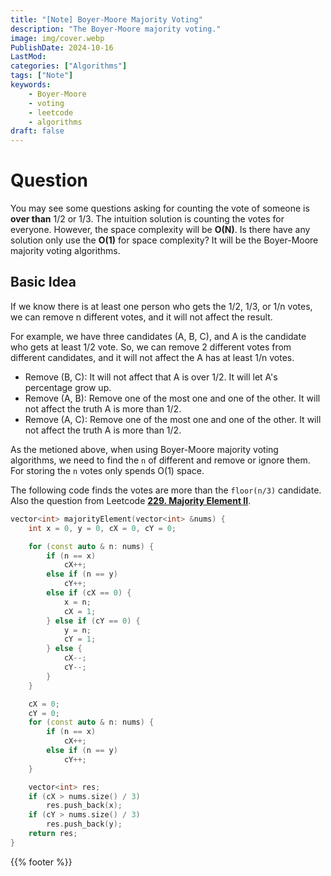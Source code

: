 ```yaml
---
title: "[Note] Boyer-Moore Majority Voting"
description: "The Boyer-Moore majority voting."
image: img/cover.webp
PublishDate: 2024-10-16
LastMod: 
categories: ["Algorithms"]
tags: ["Note"]
keywords:
    - Boyer-Moore
    - voting
    - leetcode
    - algorithms
draft: false
---
```


# Question

You may see some questions asking for counting the vote of someone is **over than** 1/2 or 1/3. The intuition solution is counting the votes for everyone. However, the space complexity will be **O(N)**. Is there have any solution only use the **O(1)** for space complexity? It will be the Boyer-Moore majority voting algorithms.

## Basic Idea

If we know there is at least one person who gets the 1/2, 1/3, or 1/n votes, we can remove n different votes, and it will not affect the result.

For example, we have three candidates (A, B, C), and A is the candidate who gets at least 1/2 vote. So, we can remove 2 different votes from different candidates, and it will not affect the A has at least 1/n votes.

- Remove (B, C): It will not affect that A is over 1/2. It will let A's percentage grow up.
- Remove (A, B): Remove one of the most one and one of the other. It will not affect the truth A is more than 1/2.
- Remove (A, C): Remove one of the most one and one of the other. It will not affect the truth A is more than 1/2.

As the metioned above, when using Boyer-Moore majority voting algorithms, we need to find the `n` of different and remove or ignore them. For storing the `n` votes only spends O(1) space.

The following code finds the votes are more than the `floor(n/3)` candidate. Also the question from Leetcode **[229. Majority Element II](https://leetcode.com/problems/majority-element-ii/)**.

```cpp
vector<int> majorityElement(vector<int> &nums) {
    int x = 0, y = 0, cX = 0, cY = 0;

    for (const auto & n: nums) {
        if (n == x)
            cX++;
        else if (n == y)
            cY++;
        else if (cX == 0) {
            x = n;
            cX = 1;
        } else if (cY == 0) {
            y = n;
            cY = 1;
        } else {
            cX--;
            cY--;
        }
    }

    cX = 0;
    cY = 0;
    for (const auto & n: nums) {  
        if (n == x) 
            cX++;
        else if (n == y) 
            cY++;
    }

    vector<int> res;
    if (cX > nums.size() / 3) 
        res.push_back(x);
    if (cY > nums.size() / 3) 
        res.push_back(y);
    return res;
}
```

{{% footer %}}
